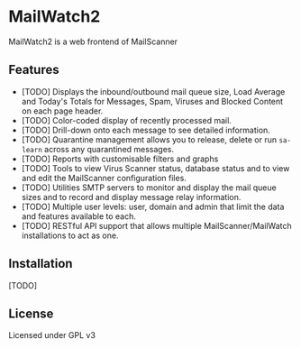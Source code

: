 # MailWatch2
MailWatch2 is a web frontend of MailScanner

## Features

* [TODO] Displays the inbound/outbound mail queue size, Load Average and Today's Totals for Messages, Spam, Viruses and Blocked Content on each page header.
* [TODO] Color-coded display of recently processed mail.
* [TODO] Drill-down onto each message to see detailed information.
* [TODO] Quarantine management allows you to release, delete or run `sa-learn` across any quarantined messages.
* [TODO] Reports with customisable filters and graphs
* [TODO] Tools to view Virus Scanner status, database status and to view and edit the MailScanner configuration files.
* [TODO] Utilities SMTP servers to monitor and display the mail queue sizes and to record and display message relay information.
* [TODO] Multiple user levels: user, domain and admin that limit the data and features available to each.
* [TODO] RESTful API support that allows multiple MailScanner/MailWatch installations to act as one.

## Installation

[TODO]

## License
Licensed under GPL v3